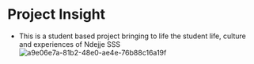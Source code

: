 # Project Insight
- This is a student based project bringing to life the student life, culture and experiences of Ndejje SSS
![a9e06e7a-81b2-48e0-ae4e-76b88c16a19f](https://user-images.githubusercontent.com/98802284/200121275-296236a9-300d-401d-a4f7-6223ccac9320.png)
